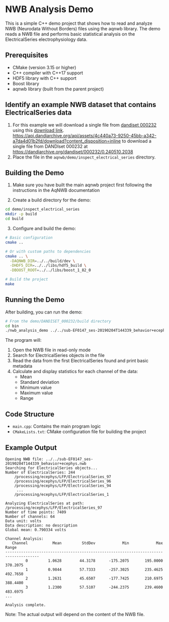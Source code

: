# NWB Analysis Demo

This is a simple C++ demo project that shows how to read and analyze NWB (Neurodata Without Borders) files using the aqnwb library. The demo reads a NWB file and performs basic statistical analysis on the ElectricalSeries electrophysiology data.

## Prerequisites

- CMake (version 3.15 or higher)
- C++ compiler with C++17 support
- HDF5 library with C++ support
- Boost library
- aqnwb library (built from the parent project)

## Identify an example NWB dataset that contains ElectricalSeries data

1. For this example we will download a single file from [dandiset 000232](https://dandiarchive.org/dandiset/000232/0.240510.2038) using this [download link](https://api.dandiarchive.org/api/assets/4c440a73-9250-45bb-a342-a7da4d01b2fd/download?content_disposition=inline). https://api.dandiarchive.org/api/assets/4c440a73-9250-45bb-a342-a7da4d01b2fd/download?content_disposition=inline to
download a single file from DANDIset 000232 at https://dandiarchive.org/dandiset/000232/0.240510.2038
2. Place the file in the `aqnwb/demo/inspect_electrical_series` directory.

## Building the Demo

1. Make sure you have built the main aqnwb project first 
   following the instructions in the AqNWB documentation

2. Create a build directory for the demo:

```bash
cd demo/inspect_electrical_series
mkdir -p build
cd build
```

3. Configure and build the demo:

```bash
# Basic configuration
cmake ..

# Or with custom paths to dependencies
cmake .. \
  -DAQNWB_DIR=../../build/dev \
  -DHDF5_DIR=../../libs/hdf5_build \
  -DBOOST_ROOT=../../libs/boost_1_82_0

# Build the project
make
```

## Running the Demo

After building, you can run the demo:

```bash
# From the demo/DANDISET_000232/build directory
cd bin
./nwb_analysis_demo ../../sub-EF0147_ses-20190204T144339_behavior+ecephys.nwb
```

The program will:

1. Open the NWB file in read-only mode
2. Search for ElectricalSeries objects in the file
3. Read the data from the first ElectricalSeries found and print basic metadata
4. Calculate and display statistics for each channel of the data:
   - Mean
   - Standard deviation
   - Minimum value
   - Maximum value
   - Range


## Code Structure

- `main.cpp`: Contains the main program logic
- `CMakeLists.txt`: CMake configuration file for building the project

## Example Output

```
Opening NWB file: ../../sub-EF0147_ses-20190204T144339_behavior+ecephys.nwb
Searching for ElectricalSeries objects...
Number of ElectricalSeries: 244
    /processing/ecephys/LFP/ElectricalSeries_97
    /processing/ecephys/LFP/ElectricalSeries_96
    /processing/ecephys/LFP/ElectricalSeries_94
     ...
    /processing/ecephys/LFP/ElectricalSeries_1

Analyzing ElectricalSeries at path: /processing/ecephys/LFP/ElectricalSeries_97
Number of time points: 7409
Number of channels: 64
Data unit: volts
Data description: no description
Global mean: 0.790334 volts

Channel Analysis:
   Channel           Mean         StdDev            Min            Max          Range
-------------------------------------------------------------------------------------
         0         1.0628        44.3178      -175.2075       195.0000       370.2075
         1         0.9844        57.7333      -257.3025       235.4625       492.7650
         2         1.2631        45.6507      -177.7425       210.6975       388.4400
         3         1.2300        57.5107      -244.2375       239.4600       483.6975
...

Analysis complete.
```

Note: The actual output will depend on the content of the NWB file.
